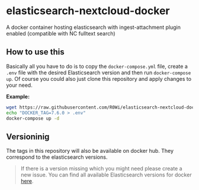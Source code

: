 # elasticsearch-nextcloud-docker
A docker container hosting elasticsearch with ingest-attachment plugin enabled (compatible with NC fulltext search)

## How to use this
Basically all you have to do is to copy the `docker-compose.yml` file, create a `.env` file with the desired Elasticsearch version and then run `docker-compose up`. Of course you could also just clone this repository and apply changes to your need.

**Example:**
```bash
wget https://raw.githubusercontent.com/R0Wi/elasticsearch-nextcloud-docker/master/docker-compose.yml
echo "DOCKER_TAG=7.6.0 > .env"
docker-compose up -d
```

## Versioninig
The tags in this repository will also be available on docker hub. They correspond to the elasticsearch versions.

> If there is a version missing which you might need please create a new issue. You can find all available Elasticsearch versions for docker [here](https://hub.docker.com/_/elasticsearch?tab=tags&page=1&ordering=last_updated).